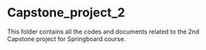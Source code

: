# Capstone_project_2
This folder contains all the codes and documents related to the 2nd Capstone project for Springboard course.  

